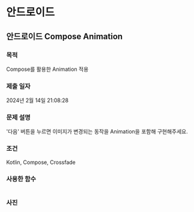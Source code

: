 # 안드로이드 


## 안드로이드 Compose Animation

### 목적
Compose를 활용한 Animation 적용

### 제출 일자

2024년 2월 14일 21:08:28

### 문제 설명

 <p>'다음' 버튼을 누르면 이미지가 변경되는 동작을 Animation을 포함해 구현해주세요.</p>

### 조건

 <p>Kotlin, Compose, Crossfade</p>

### 사용한 함수

```kotlin

```

### 사진
